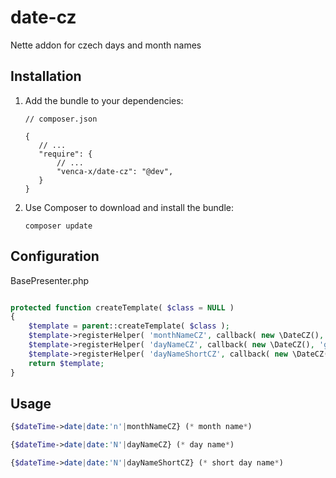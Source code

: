 date-cz
===============

Nette addon for czech days and month names

Installation
------------

 1. Add the bundle to your dependencies:

        // composer.json

        {
           // ...
           "require": {
               // ...
			   "venca-x/date-cz": "@dev",
           }
        }

 2. Use Composer to download and install the bundle:

        composer update

Configuration
-------------

BasePresenter.php

```php

protected function createTemplate( $class = NULL )
{
    $template = parent::createTemplate( $class );
    $template->registerHelper( 'monthNameCZ', callback( new \DateCZ(), 'getMonthName' ) );
    $template->registerHelper( 'dayNameCZ', callback( new \DateCZ(), 'getDayName' ) );
    $template->registerHelper( 'dayNameShortCZ', callback( new \DateCZ(), 'getShortDayName' ) );
    return $template;
}

```

Usage
-------------

```php
{$dateTime->date|date:'n'|monthNameCZ} (* month name*)

{$dateTime->date|date:'N'|dayNameCZ} (* day name*)

{$dateTime->date|date:'N'|dayNameShortCZ} (* short day name*)

```
